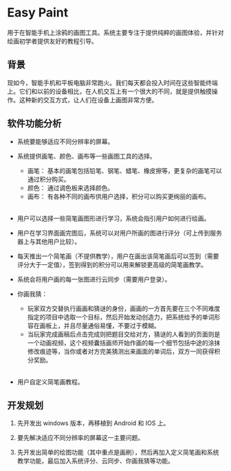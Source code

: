 Easy Paint
==========

用于在智能手机上涂鸦的画图工具。系统主要专注于提供纯粹的画图体验，并针对绘画初学者提供友好的教程引导。


背景
----

现如今，智能手机和平板电脑非常跑火。我们每天都会投入时间在这些智能终端上。它们和以前的设备相比，在人机交互上有一个很大的不同，就是提供触摸操作。这种新的交互方式，让人们在设备上画图非常方便。


软件功能分析
----------

- 系统要能够适应不同分辨率的屏幕。

- 系统提供画笔、颜色、画布等一些画图工具的选择。
  - 画笔： 基本的画笔包括铅笔、钢笔、蜡笔、橡皮擦等，更复杂的画笔可以通过积分购买。
  - 颜色： 通过调色板来选择颜色。
  - 画布： 有各种不同的画布供用户选择，积分可以购买更绚丽的画布。
  <br/>
- 用户可以选择一些简笔画图形进行学习，系统会指引用户如何进行绘画。

- 用户在学习界面画完图后，系统可以对用户所画的图进行评分（可上传到服务器上与其他用户比较）。

- 每天推出一个简笔画（不提供教学），用户在画出该简笔画后可以签到（需要评分大于一定值），签到得到的积分可以用来解锁更高级的简笔画教学。

- 系统会将用户画的每一张图进行云同步（需要用户登录）。

- 你画我猜：
  - 玩家双方交替执行画画和猜谜的身份，画画的一方首先要在三个不同难度指定的项目中选取一个目标，然后开始发动创造力，把系统给予的单词形容在画板上，并且尽量通俗易懂，不要过于模糊。
  - 当玩家完成画稿后点击完成则把题目交给对方，猜谜的人看到的页面则是一个动画视频，这个视频囊括画师开始作画的每一个细节包括中途的涂抹修改痕迹等，当你或者对方完美猜测出来画面的单词后，双方一同获得积分奖励。
  <br/>
- 用户自定义简笔画教程。


开发规划
--------

1. 先开发出 windows 版本，再移植到 Android 和 IOS 上。

2. 要先解决适应不同分辨率的屏幕这一主要问题。

3. 先开发出简单的绘图功能（其中重点是画刷），然后再加入定义简笔画和系统教学功能，最后加入系统评分、云同步、你画我猜等功能。